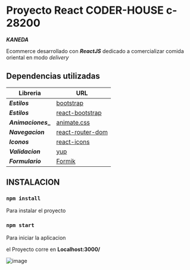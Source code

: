 # Proyecto React  CODER-HOUSE c-28200

***KANEDA***

Ecommerce desarrollado con ***_ReactJS_*** dedicado a comercializar  comida oriental  en modo _delivery_

## Dependencias utilizadas
  

|Libreria          |  URL 
|---- | ----- |
|**_Estilos_**           |  [bootstrap](https://getbootstrap.com/) |
|**_Estilos_**           |  [react-bootstrap](https://react-bootstrap.github.io/)|
|**_Animaciones__**      |  [animate.css](https://animate.style/)|
|**_Navegacion_**        |  [react-router-dom](https://reactrouter.com/)|
|**_Iconos_**            |  [react-icons](https://react-icons.github.io/react-icons)|
|**_Validacion_**        |  [yup](https://github.com/jquense/yup)|
|**_Formulario_**        |  [Formik](https://formik.org/)|


## **INSTALACION**
 ### `npm install`

Para instalar el proyecto  
### `npm start`

Para iniciar la aplicacion


el Proyecto corre  en  **Localhost:3000/**
  

 ![image](/CHouseKaneda.gif)